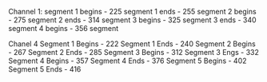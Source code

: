 Channel 1: 
segment 1 begins - 225
segment 1 ends   - 255
segment 2 begins - 275
segment 2 ends   - 314
segment 3 begins - 325
segment 3 ends   - 340
segment 4 begins - 356
segment 

Chanel 4
Segment 1 Begins - 222
Segment 1 Ends - 240
Segment 2 Begins - 267
Segment 2 Ends - 285
Segment 3 Begins - 312
Segment 3 Engs - 332
Segment 4 Begins - 357
Segment 4 Ends - 376
Segment 5 Begins - 402
Segment 5 Ends - 416
